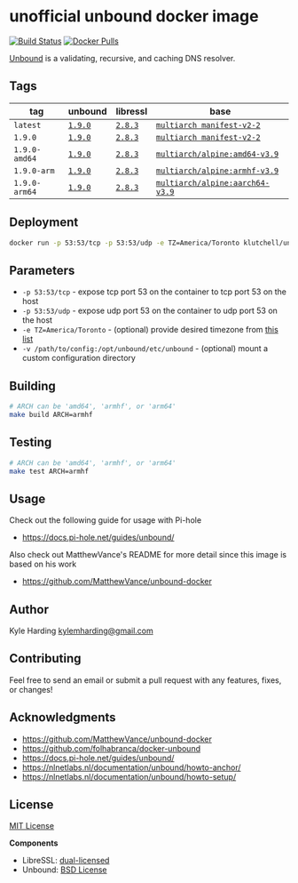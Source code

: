 # unofficial unbound docker image

[![Build Status](https://travis-ci.com/klutchell/unbound.svg?branch=master)](https://travis-ci.com/klutchell/unbound)
[![Docker Pulls](https://img.shields.io/docker/pulls/klutchell/unbound.svg?style=flat)](https://hub.docker.com/r/klutchell/unbound/)

[Unbound](https://unbound.net/) is a validating, recursive, and caching DNS resolver.

## Tags

|tag|unbound|libressl|base|
|---|---|---|---|
|`latest`|[`1.9.0`](https://nlnetlabs.nl/downloads/unbound/)|[`2.8.3`](https://ftp.openbsd.org/pub/OpenBSD/LibreSSL/)|[`multiarch manifest-v2-2`](https://docs.docker.com/registry/spec/manifest-v2-2/#manifest-list)|
|`1.9.0`|[`1.9.0`](https://nlnetlabs.nl/downloads/unbound/)|[`2.8.3`](https://ftp.openbsd.org/pub/OpenBSD/LibreSSL/)|[`multiarch manifest-v2-2`](https://docs.docker.com/registry/spec/manifest-v2-2/#manifest-list)|
|`1.9.0-amd64`|[`1.9.0`](https://nlnetlabs.nl/downloads/unbound/)|[`2.8.3`](https://ftp.openbsd.org/pub/OpenBSD/LibreSSL/)|[`multiarch/alpine:amd64-v3.9`](https://hub.docker.com/r/multiarch/alpine/)|
|`1.9.0-arm`|[`1.9.0`](https://nlnetlabs.nl/downloads/unbound/)|[`2.8.3`](https://ftp.openbsd.org/pub/OpenBSD/LibreSSL/)|[`multiarch/alpine:armhf-v3.9`](https://hub.docker.com/r/multiarch/alpine/)|
|`1.9.0-arm64`|[`1.9.0`](https://nlnetlabs.nl/downloads/unbound/)|[`2.8.3`](https://ftp.openbsd.org/pub/OpenBSD/LibreSSL/)|[`multiarch/alpine:aarch64-v3.9`](https://hub.docker.com/r/multiarch/alpine/)|

## Deployment

```bash
docker run -p 53:53/tcp -p 53:53/udp -e TZ=America/Toronto klutchell/unbound
```

## Parameters

* `-p 53:53/tcp` - expose tcp port 53 on the container to tcp port 53 on the host
* `-p 53:53/udp` - expose udp port 53 on the container to udp port 53 on the host
* `-e TZ=America/Toronto` - (optional) provide desired timezone from [this list](https://en.wikipedia.org/wiki/List_of_tz_database_time_zones)
* `-v /path/to/config:/opt/unbound/etc/unbound` - (optional) mount a custom configuration directory

## Building

```bash
# ARCH can be 'amd64', 'armhf', or 'arm64'
make build ARCH=armhf
```

## Testing

```bash
# ARCH can be 'amd64', 'armhf', or 'arm64'
make test ARCH=armhf
```

## Usage

Check out the following guide for usage with Pi-hole

* https://docs.pi-hole.net/guides/unbound/

Also check out MatthewVance's README for more detail since this image is based on his work

* https://github.com/MatthewVance/unbound-docker

## Author

Kyle Harding <kylemharding@gmail.com>

## Contributing

Feel free to send an email or submit a pull request with any features, fixes, or changes!

## Acknowledgments

* https://github.com/MatthewVance/unbound-docker
* https://github.com/folhabranca/docker-unbound
* https://docs.pi-hole.net/guides/unbound/
* https://nlnetlabs.nl/documentation/unbound/howto-anchor/
* https://nlnetlabs.nl/documentation/unbound/howto-setup/

## License

[MIT License](./LICENSE)

__Components__
* LibreSSL: [dual-licensed](https://raw.githubusercontent.com/libressl/libressl/master/src/LICENSE)
* Unbound: [BSD License](https://nlnetlabs.nl/svn/unbound/trunk/LICENSE)